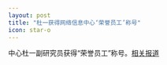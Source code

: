 ```yaml
---
layout: post
title: "杜一获得网络信息中心‘荣誉员工’称号"
icon: star-o
---
```


中心杜一副研究员获得“荣誉员工”称号。<a href="http://www.cnic.cas.cn/xwdt/ttxw/202001/t20200116_5488923.html">相关报道</a>